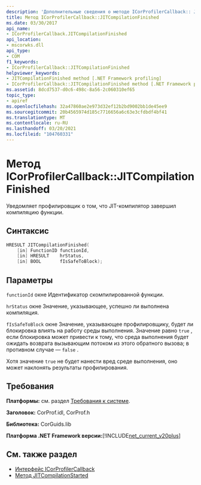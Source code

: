 ```yaml
---
description: 'Дополнительные сведения о методе ICorProfilerCallback:: JITCompilationFinished'
title: Метод ICorProfilerCallback::JITCompilationFinished
ms.date: 03/30/2017
api_name:
- ICorProfilerCallback.JITCompilationFinished
api_location:
- mscorwks.dll
api_type:
- COM
f1_keywords:
- ICorProfilerCallback::JITCompilationFinished
helpviewer_keywords:
- JITCompilationFinished method [.NET Framework profiling]
- ICorProfilerCallback::JITCompilationFinished method [.NET Framework profiling]
ms.assetid: 8dcd7537-d0c6-498c-8a56-2c060310ef65
topic_type:
- apiref
ms.openlocfilehash: 32a47860ae2e973d32ef12b2bd9002bb1de45ee9
ms.sourcegitcommit: 20b4565974d185c7716656a6c63e3cfdbdf4bf41
ms.translationtype: MT
ms.contentlocale: ru-RU
ms.lasthandoff: 03/20/2021
ms.locfileid: "104760331"
---
```

# <a name="icorprofilercallbackjitcompilationfinished-method"></a>Метод ICorProfilerCallback::JITCompilationFinished

Уведомляет профилировщик о том, что JIT-компилятор завершил компиляцию функции.  
  
## <a name="syntax"></a>Синтаксис  
  
```cpp  
HRESULT JITCompilationFinished(  
    [in] FunctionID functionId,  
    [in] HRESULT    hrStatus,  
    [in] BOOL       fIsSafeToBlock);  
```  
  
## <a name="parameters"></a>Параметры

`functionId` окне Идентификатор скомпилированной функции.

`hrStatus` окне Значение, указывающее, успешно ли выполнена компиляция.

`fIsSafeToBlock` окне Значение, указывающее профилировщику, будет ли блокировка влиять на работу среды выполнения. Значение равно `true` , если блокировка может привести к тому, что среда выполнения будет ожидать возврата вызывающим потоком из этого обратного вызова; в противном случае — `false` .

Хотя значение `true` не будет нанести вред среде выполнения, оно может наклонять результаты профилирования.

## <a name="requirements"></a>Требования  

 **Платформы:** см. раздел [Требования к системе](../../get-started/system-requirements.md).  
  
 **Заголовок:** CorProf.idl, CorProf.h  
  
 **Библиотека:** CorGuids.lib  
  
 **Платформа .NET Framework версии:**[!INCLUDE[net_current_v20plus](../../../../includes/net-current-v20plus-md.md)]  
  
## <a name="see-also"></a>См. также раздел

- [Интерфейс ICorProfilerCallback](icorprofilercallback-interface.md)
- [Метод JITCompilationStarted](icorprofilercallback-jitcompilationstarted-method.md)
